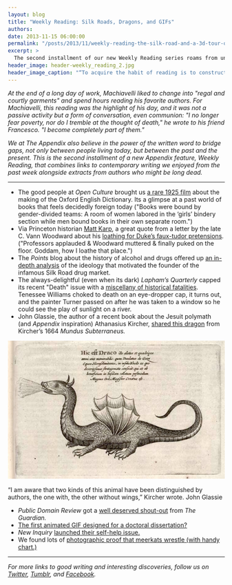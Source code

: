 ```yaml
---
layout: blog
title: "Weekly Reading: Silk Roads, Dragons, and GIFs"
authors:
date: 2013-11-15 06:00:00
permalink: "/posts/2013/11/weekly-reading-the-silk-road-and-a-3d-tour-of-early-london"
excerpt: >
  The second installment of our new Weekly Reading series roams from underground dragons to the odd death of Tennessee Williams.
header_image: header-weekly_reading_2.jpg
header_image_caption: "“To acquire the habit of reading is to construct for yourself a refuge from almost all the miseries of life.” - W. Somerset Maugham"
---
```

*At the end of a long day of work, Machiavelli liked to change into "regal and courtly garments" and spend hours reading his favorite authors. For Machiavelli, this reading was the highlight of his day, and it was not a passive activity but a form of conversation, even communion: "I no longer fear poverty, nor do I tremble at the thought of death," he wrote to his friend Francesco. "I become completely part of them."*

*We at *The Appendix* also believe in the power of the written word to bridge gaps, not only between people living today, but between the past and the present. This is the second installment of a new *Appendix* feature, *Weekly Reading,* that combines links to contemporary writing we enjoyed from the past week alongside extracts from authors who might be long dead.*

***

- The good people at *Open Culture* brought us [a rare 1925 film](http://www.openculture.com/2013/11/how-the-oxford-english-dictionary-was-made-in-1925.html) about the making of the Oxford English Dictionary. Its a glimpse at a past world of books that feels decidedly foreign today ("Books were bound by gender-divided teams: A room of women labored in the ‘girls’ bindery section while men bound books in their own separate room.")
- Via Princeton historian [Matt Karp](https://twitter.com/MitchFraas), a great quote from a letter by the late C. Vann Woodward about his [loathing for Duke’s faux-tudor pretensions](http://theglancereveals.tumblr.com/post/66004541925/middle-gothic-in-celophane). ("Professors applauded & Woodward muttered & finally puked on the floor. Goddam, how I loathe that place.")
- The *Points* blog about the history of alcohol and drugs offered up [an in-depth analysis](http://pointsadhsblog.wordpress.com/2013/11/04/silk-road-part-two-ross-ulbricht-vs-the-world/) of the ideology that motivated the founder of the infamous Silk Road drug market. 
- The always-delightful (even when its dark) *Lapham’s Quarterly* capped its recent "Death" issue with a [miscellany of historical fatalities](http://www.laphamsquarterly.org/miscellany/shot-stabbed-hanged.php?page=all). Tenessee Williams choked to death on an eye-dropper cap, it turns out, and the painter Turner passed on after he was taken to a window so he could see the play of sunlight on a river.
- John Glassie, the author of a recent book about the Jesuit polymath (and *Appendix* inspiration) Athanasius Kircher, [shared this dragon](https://www.facebook.com/photo.php?fbid=565070450234362&set=a.382403245167751.90178.378904818850927&type=1) from Kircher’s 1664 *Mundus Subterraneus.*

<div class="inline-image">
  <a rel="lightbox" href="/images/blog/2013/11/1453536_565070450234362_357451349_n-large.jpg">
    <img src="/images/blog/2013/11/1453536_565070450234362_357451349_n-medium.jpg" width="640" alt="Weekly Reading" />
  </a>
  <p class="caption">
    “I am aware that two kinds of this animal have been distinguished by authors, the one with, the other without wings,” Kircher wrote.
    <span class="credit">
      John Glassie
    </span>
  </p>
</div>

- *Public Domain Review* got a [well deserved shout-out](http://www.theguardian.com/books/2013/nov/03/public-domain-review-digital-curation) from *The Guardian.*
- [The first animated GIF designed for a doctoral dissertation?](http://tumblr.theappendix.net/post/66616480463/the-worlds-first-animated-gif-designed-to-be-used#notes)
- *New Inquiry* [launched their self-help issue.](http://thenewinquiry.com/features/vol-22-editors-note-self-help/)
- We found lots of [photographic proof that meerkats wrestle (with handy chart.)](https://twitter.com/appendixjournal/status/398249309218422784)

<hr class="special" />

*For more links to good writing and interesting discoveries, follow us on [Twitter](https://twitter.com/appendixjournal), [Tumblr](http://tumblr.theappendix.net/), and [Facebook](https://www.facebook.com/TheAppendix).*